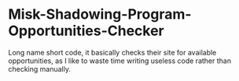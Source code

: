 # Misk-Shadowing-Program-Opportunities-Checker
 Long name short code, it basically checks their site for available opportunities, as I like to waste time writing useless code rather than checking manually.

